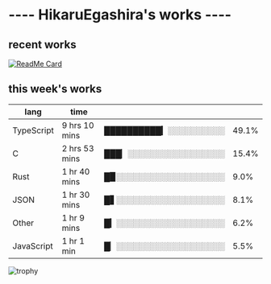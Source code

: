 # ---- HikaruEgashira's works ----

## recent works

[![ReadMe Card](https://github-readme-stats.vercel.app/api/pin/?username=twin-te&repo=twinte-front)](https://github.com/twin-te/twinte-front)

## this week's works

| lang        | time           |                       |        |
| ----------- | -------------- | --------------------- | ------ |
| TypeScript  | 9 hrs 10 mins  | ██████████▎░░░░░░░░░░ |  49.1% |
| C           | 2 hrs 53 mins  | ███▏░░░░░░░░░░░░░░░░░ |  15.4% |
| Rust        | 1 hr 40 mins   | █▉░░░░░░░░░░░░░░░░░░░ |   9.0% |
| JSON        | 1 hr 30 mins   | █▋░░░░░░░░░░░░░░░░░░░ |   8.1% |
| Other       | 1 hr 9 mins    | █▎░░░░░░░░░░░░░░░░░░░ |   6.2% |
| JavaScript  | 1 hr 1 min     | █▏░░░░░░░░░░░░░░░░░░░ |   5.5% |

![trophy](https://github-profile-trophy.vercel.app/?username=HikaruEgashira&theme=flat)
